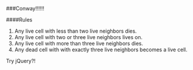 ###Conway!!!!!!


####Rules

1. Any live cell with less than two live neighbors dies.
2. Any live cell with two or three live neighbors lives on.
3. Any live cell with more than three live neighbors dies.
4. Any dead cell with with exactly three live neighbors becomes a live cell.

Try jQuery?!
